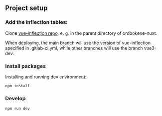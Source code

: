 ## Project setup

### Add the inflection tables:
Clone [vue-inflection repo](https://git.app.uib.no/spraksamlingane/vue-inflection), e. g. in the parent directory of ordbokene-nuxt.
<!-- 2. Create a symlink between vue-inflection/src/components and ordbokene-nuxt/vue-inflection:

- Windows
```console
mklink /d C:\path\to\repos\ordbokene-nuxt\vue-inflection C:\path\to\repos\vue-inflection\src\components

``` -->

<!-- - Mac and Linux:
```console
ln -s /path/to/repos/vue-inflection/src/components /path/to/repos/ordbokene-nuxt/vue-inflection
``` -->

When deploying, the main branch will use the version of vue-inflection specified in .gitlab-ci.yml, while other branches will use the branch vue3-dev.


### Install packages
Installing and running dev environment:
```console
npm install
```

### Develop
```console
npm run dev
```